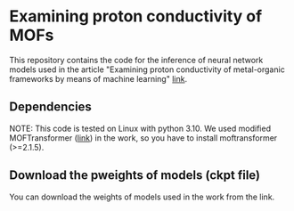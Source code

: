 # Examining proton conductivity of MOFs
This repository contains the code for the inference of neural network models used in the article "Examining proton conductivity of metal-organic frameworks by means of machine learning" [link](https://chemrxiv.org/engage/chemrxiv/article-details/672bddbef9980725cf5b5a7f).
## Dependencies
NOTE: This code is tested on Linux with python 3.10. We used modified MOFTransformer ([link](https://github.com/hspark1212/MOFTransformer/tree/master)) in the work, so you have to install moftransformer (>=2.1.5).
## Download the pweights of models (ckpt file)
You can download the weights of models used in the work from the link.
